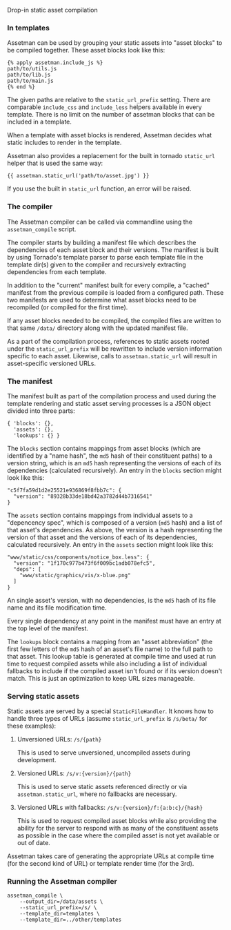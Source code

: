 Drop-in static asset compilation

### In templates

Assetman can be used by grouping your static assets into "asset
blocks" to be compiled together.  These asset blocks look like this:

    {% apply assetman.include_js %}
    path/to/utils.js
    path/to/lib.js
    path/to/main.js
    {% end %}

The given paths are relative to the `static_url_prefix` setting. There are
comparable `include_css` and `include_less` helpers available in every 
template. There is no limit on the number of assetman blocks that can be 
included in a template.

When a template with asset blocks is rendered, Assetman decides what static
includes to render in the template.

Assetman also provides a replacement for the built in tornado `static_url` 
helper that is used the same way:

    {{ assetman.static_url('path/to/asset.jpg') }}

If you use the built in `static_url` function, an error will be raised.

### The compiler

The Assetman compiler can be called via commandline using the `assetman_compile`
script.

The compiler starts by building a manifest file which describes the
dependencies of each asset block and their versions.  The manifest is built by
using Tornado's template parser to parse each template file in the template
dir(s) given to the compiler and recursively extracting dependencies from each
template.

In addition to the "current" manifest built for every compile, a "cached"
manifest from the previous compile is loaded from a configured path. 
These two manifests are used to determine what asset blocks need
to be recompiled (or compiled for the first time).

If any asset blocks needed to be compiled, the compiled files are written to
that same `/data/` directory along with the updated manifest file.

As a part of the compilation process, references to static assets rooted under
the `static_url_prefix` will be rewritten to include version information
specific to each asset. Likewise, calls to `assetman.static_url` will result
in asset-specific versioned URLs.

### The manifest

The manifest built as part of the compilation process and used during the
template rendering and static asset serving processes is a JSON object divided
into three parts:

    { 'blocks': {},
      'assets': {},
      'lookups': {} }

The `blocks` section contains mappings from asset blocks (which are identified
by a "name hash", the `md5` hash of their constituent paths) to a version
string, which is an `md5` hash representing the versions of each of its
dependencies (calculated recursively). An entry in the `blocks` section might
look like this:

    "c5f7fa59d1d2e25521e936869f8fbb7c": {
      "version": "89328b33de18bd42a3782d44b7316541"
    }

The `assets` section contains mappings from individual assets to a "depencency
spec", which is composed of a version (`md5` hash) and a list of that asset's
dependencies. As above, the version is a hash representing the version of that
asset and the versions of each of its dependencies, calculated recursively.
An entry in the `assets` section might look like this:

    "www/static/css/components/notice_box.less": {
      "version": "1f170c977b473f6f009bc1adb078efc5",
      "deps": [
        "www/static/graphics/vis/x-blue.png"
      ]
    }

An single asset's version, with no dependencies, is the `md5` hash of its file
name and its file modification time.

Every single dependency at any point in the manifest must have an entry at the
top level of the manifest.

The `lookups` block contains a mapping from an "asset abbreviation" (the first
few letters of the `md5` hash of an asset's file name) to the full path to
that asset. This lookup table is generated at compile time and used at run
time to request compiled assets while also including a list of individual
fallbacks to include if the compiled asset isn't found or if its version
doesn't match. This is just an optimization to keep URL sizes manageable.

### Serving static assets

Static assets are served by a special `StaticFileHandler`. It knows how to 
handle three types of URLs (assume `static_url_prefix` is `/s/beta/` for 
these examples):

 1. Unversioned URLs: `/s/{path}`

    This is used to serve unversioned, uncompiled assets during development.

 2. Versioned URLs: `/s/v:{version}/{path}`

    This is used to serve static assets referenced directly or via
    `assetman.static_url`, where no fallbacks are necessary.

 3. Versioned URLs with fallbacks: `/s/v:{version}/f:{a:b:c}/{hash}`

    This is used to request compiled asset blocks while also providing the
    ability for the server to respond with as many of the constituent assets
    as possible in the case where the compiled asset is not yet available or
    out of date.

Assetman takes care of generating the appropriate URLs at compile time (for
the second kind of URL) or template render time (for the 3rd).

### Running the Assetman compiler

    assetman_compile \
        --output_dir=/data/assets \
        --static_url_prefix=/s/ \
        --template_dir=templates \
        --template_dir=../other/templates
